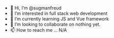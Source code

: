 - 👋 Hi, I’m @sugmanfreud
- 👀 I’m interested in full stack web development
- 🌱 I’m currently learning JS and Vue framework
- 💞️ I’m looking to collaborate on nothing yet.
- 📫 How to reach me ... N/A

<!---
sugmanfreud/sugmanfreud is a ✨ special ✨ repository because its `README.md` (this file) appears on your GitHub profile.
You can click the Preview link to take a look at your changes.
--->
